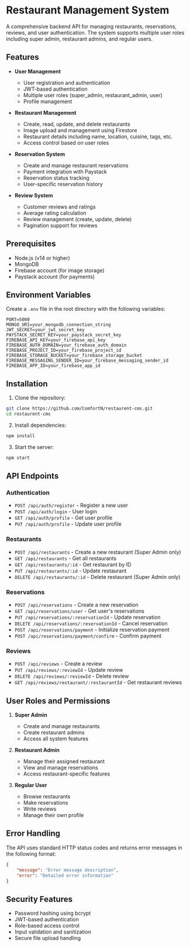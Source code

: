 # Restaurant Management System

A comprehensive backend API for managing restaurants, reservations, reviews, and user authentication. The system supports multiple user roles including super admin, restaurant admins, and regular users.

## Features

- **User Management**
  - User registration and authentication
  - JWT-based authentication
  - Multiple user roles (super_admin, restaurant_admin, user)
  - Profile management

- **Restaurant Management**
  - Create, read, update, and delete restaurants
  - Image upload and management using Firestore
  - Restaurant details including name, location, cuisine, tags, etc.
  - Access control based on user roles

- **Reservation System**
  - Create and manage restaurant reservations
  - Payment integration with Paystack
  - Reservation status tracking
  - User-specific reservation history

- **Review System**
  - Customer reviews and ratings
  - Average rating calculation
  - Review management (create, update, delete)
  - Pagination support for reviews

## Prerequisites

- Node.js (v14 or higher)
- MongoDB
- Firebase account (for image storage)
- Paystack account (for payments)

## Environment Variables

Create a `.env` file in the root directory with the following variables:

```env
PORT=5000
MONGO_URI=your_mongodb_connection_string
JWT_SECRET=your_jwt_secret_key
PAYSTACK_SECRET_KEY=your_paystack_secret_key
FIREBASE_API_KEY=your_firebase_api_key
FIREBASE_AUTH_DOMAIN=your_firebase_auth_domain
FIREBASE_PROJECT_ID=your_firebase_project_id
FIREBASE_STORAGE_BUCKET=your_firebase_storage_bucket
FIREBASE_MESSAGING_SENDER_ID=your_firebase_messaging_sender_id
FIREBASE_APP_ID=your_firebase_app_id
```

## Installation

1. Clone the repository:
```bash
git clone https://github.com/ComfortN/restaurent-cms.git
cd restaurent-cms
```

2. Install dependencies:
```bash
npm install
```

3. Start the server:
```bash
npm start
```

## API Endpoints

### Authentication
- `POST /api/auth/register` - Register a new user
- `POST /api/auth/login` - User login
- `GET /api/auth/profile` - Get user profile
- `PUT /api/auth/profile` - Update user profile

### Restaurants
- `POST /api/restaurants` - Create a new restaurant (Super Admin only)
- `GET /api/restaurants` - Get all restaurants
- `GET /api/restaurants/:id` - Get restaurant by ID
- `PUT /api/restaurants/:id` - Update restaurant
- `DELETE /api/restaurants/:id` - Delete restaurant (Super Admin only)

### Reservations
- `POST /api/reservations` - Create a new reservation
- `GET /api/reservations/user` - Get user's reservations
- `PUT /api/reservations/:reservationId` - Update reservation
- `DELETE /api/reservations/:reservationId` - Cancel reservation
- `POST /api/reservations/payment` - Initialize reservation payment
- `POST /api/reservations/payment/confirm` - Confirm payment

### Reviews
- `POST /api/reviews` - Create a review
- `PUT /api/reviews/:reviewId` - Update review
- `DELETE /api/reviews/:reviewId` - Delete review
- `GET /api/reviews/restaurant/:restaurantId` - Get restaurant reviews

## User Roles and Permissions

1. **Super Admin**
   - Create and manage restaurants
   - Create restaurant admins
   - Access all system features

2. **Restaurant Admin**
   - Manage their assigned restaurant
   - View and manage reservations
   - Access restaurant-specific features

3. **Regular User**
   - Browse restaurants
   - Make reservations
   - Write reviews
   - Manage their own profile

## Error Handling

The API uses standard HTTP status codes and returns error messages in the following format:
```json
{
    "message": "Error message description",
    "error": "Detailed error information"
}
```

## Security Features

- Password hashing using bcrypt
- JWT-based authentication
- Role-based access control
- Input validation and sanitization
- Secure file upload handling

